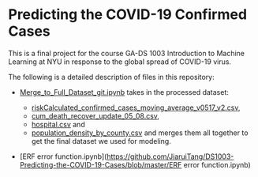 # Predicting the COVID-19 Confirmed Cases

This is a final project for the course GA-DS 1003 Introduction to Machine Learning at NYU in response to the global spread of COVID-19 virus.

The following is a detailed description of files in this repository:

* [Merge_to_Full_Dataset_git.ipynb](https://github.com/JiaruiTang/DS1003-Predicting-the-COVID-19-Cases/blob/master/Merge_to_Full_Dataset_git.ipynb) takes in the processed dataset: 
  * [riskCalculated_confirmed_cases_moving_average_v0517_v2.csv](https://github.com/JiaruiTang/DS1003-Predicting-the-COVID-19-Cases/blob/master/data/riskCalculated_confirmed_cases_moving_average_v0517_v2.csv), 
  * [cum_death_recover_update_05_08.csv](https://github.com/JiaruiTang/DS1003-Predicting-the-COVID-19-Cases/blob/master/data/cum_death_recover_update_05_08.csv), 
  * [hospital.csv](https://github.com/JiaruiTang/DS1003-Predicting-the-COVID-19-Cases/blob/master/data/hospital.csv) and 
  * [population_density_by_county.csv](https://github.com/JiaruiTang/DS1003-Predicting-the-COVID-19-Cases/blob/master/data/population_density_by_county.csv) 
  and merges them all together to get the final dataset we used for modeling.

* [ERF error function.ipynb](https://github.com/JiaruiTang/DS1003-Predicting-the-COVID-19-Cases/blob/master/ERF error function.ipynb)
